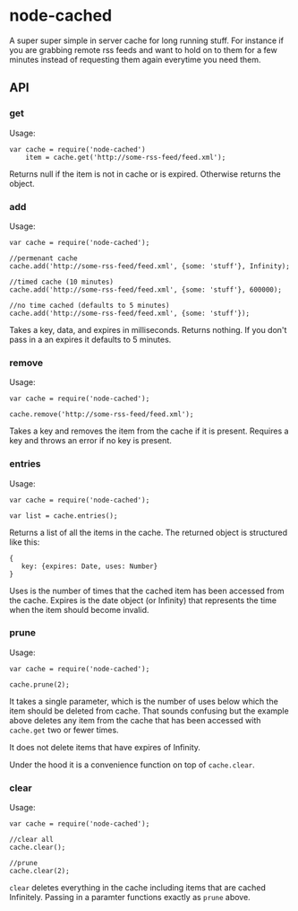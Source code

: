 # node-cached
A super super simple in server cache for long running stuff. For instance if you are grabbing remote rss feeds and want to hold on to them for a few minutes instead of requesting them again everytime you need them.

## API

### get

Usage:

```
var cache = require('node-cached')
    item = cache.get('http://some-rss-feed/feed.xml');
```
Returns null if the item is not in cache or is expired. Otherwise returns the object.

### add

Usage:

```
var cache = require('node-cached');

//permenant cache
cache.add('http://some-rss-feed/feed.xml', {some: 'stuff'}, Infinity);

//timed cache (10 minutes)
cache.add('http://some-rss-feed/feed.xml', {some: 'stuff'}, 600000);

//no time cached (defaults to 5 minutes)
cache.add('http://some-rss-feed/feed.xml', {some: 'stuff'});
```

Takes a key, data, and expires in milliseconds. Returns nothing. If you don't pass in a an expires it defaults to 5 minutes.

### remove

Usage:

```
var cache = require('node-cached');

cache.remove('http://some-rss-feed/feed.xml');
```

Takes a key and removes the item from the cache if it is present. Requires a key and throws an error if no key is present.

### entries

Usage:

```
var cache = require('node-cached');

var list = cache.entries();
```

Returns a list of all the items in the cache. The returned object is structured like this:

```
{
   key: {expires: Date, uses: Number} 
}
```

Uses is the number of times that the cached item has been accessed from the cache. Expires is the date object (or Infinity) that represents the time when the item should become invalid.

### prune

Usage:

```
var cache = require('node-cached');

cache.prune(2);
```

It takes a single parameter, which is the number of uses below which the item should be deleted from cache. That sounds confusing but the example above deletes any item from the cache that has been accessed with `cache.get` two or fewer times.

It does not delete items that have expires of Infinity.

Under the hood it is a convenience function on top of `cache.clear`.

### clear

Usage:

```
var cache = require('node-cached');

//clear all
cache.clear();

//prune
cache.clear(2);
```

`clear` deletes everything in the cache including items that are cached Infinitely. Passing in a paramter functions exactly as `prune` above.
